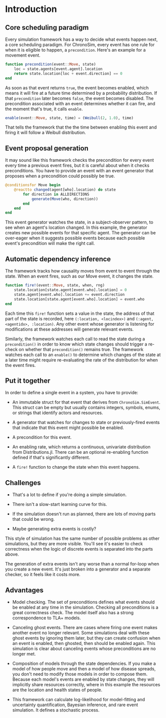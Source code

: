 # Introduction

## Core scheduling paradigm

Every simulation framework has a way to decide what events happen next, a core scheduling paradigm. For ChronoSim, every event has one rule for when it is eligible to happen, a `precondition`. Here's an example for a movement event.

```julia
function precondition(event::Move, state)
	loc = state.agents[event.agent].location
	return state.location[loc + event.direction] == 0
end
```
As soon as that event returns `true`, the event becomes enabled, which means it will fire at a future time determined by a probability distribution. If that `precondition` later becomes `false`, the event becomes disabled. The precondition associated with an event determines whether it can fire, and the moment that's true, it calls `enable`.

```julia
enable(event::Move, state, time) = (Weibull(2, 1.0), time)
```
That tells the framework that the the time between enabling this event and firing it will follow a Weibull distribution.


## Event proposal generation

It may sound like this framework checks the precondition for every event every time a previous event fires, but it is careful about when it checks preconditions. You have to provide an event with an event generator that proposes when a precondition could possibly be true.

```julia
@conditionsfor Move begin
	@reactto changed(agent[who].location) do state
		for direction in ALLDIRECTIONS
			generate(Move(who, direction))
		end
	end
end
```

This event generator watches the state, in a subject-observer pattern, to see when an agent's location changed. In this example, the generator creates new possible events for that specific agent. The generator can be over-eager when it suggests possible events because each possible event's precondition will make the right call.


## Automatic dependency inference

The framework tracks how causality moves from event to event through the state. When an event fires, such as our Move event, it changes the state.

```julia
function fire!(event::Move, state, when, rng)
	state.location[state.agent[event.who].location] = 0
	state.agent[event.who].location += event.direction
	state.location[state.agent[event.who].location] = event.who
end
```

Each time this `fire!` function sets a value in the state, the address of that part of the state is recorded, here `(:location, <locindex>)` and `(:agent, <agentidx>, :location)`. Any other event whose generator is listening for modifications at these addresses will generate relevant events.

Similarly, the framework watches each call to read the state during a `precondition()` in order to know which state changes should trigger a re-check on whether that `precondition()` remains true. The framework watches each call to an `enable()` to determine which changes of the state at a later time might require re-evaluating the rate of the distribution for when the event fires.


## Put it together

In order to define a single event in a system, you have to provide:

 * An immutable struct for that event that derives from `ChronoSim.SimEvent`. This struct can be empty but usually contains integers, symbols, enums, or strings that identify actors and resources.

 * A generator that watches for changes to state or previously-fired events that indicate that this event might possible be enabled.

 * A precondition for this event.

 * An enabling rate, which returns a continuous, univariate distribution from Distributions.jl. There can be an optional re-enabling function defined if that's significantly different.

 * A `fire!` function to change the state when this event happens.


## Challenges

 * That's a lot to define if you're doing a simple simulation.

 * There isn't a slow-start learning curve for this.

 * If the simulation doesn't run as planned, there are lots of moving parts that could be wrong.

 * Maybe generating extra events is costly?

This style of simulation has the same number of possible problems as other simulations, but they are more visible. You'll see it's easier to check correctness when the logic of discrete events is separated into the parts above.

The generation of extra events isn't any worse than a normal for-loop when you create a new event. It's just broken into a generator and a separate checker, so it feels like it costs more.

## Advantages

 - Model checking. The set of preconditions defines what events should be enabled at any time in the simulation. Checking all preconditions is a great correctness check. The model itself also has a strong correspondence to TLA+ models.

 - Canceling ghost events. There are cases where firing one event makes another event no longer relevant. Some simulations deal with these ghost events by ignoring them later, but they can create confusion when an event is enabled, then ghosted, then should be enabled again. This simulation is clear about canceling events whose preconditions are no longer met.

 - Composition of models through the state dependencies. If you make a model of how people move and then a model of how disease spreads, you don't need to modify those models in order to compose them. Because each model's events are enabled by state changes, they will implicitly share resources correctly, where in this example the resources are the location and health states of people.

 - This framework can calculate log-likelihood for model-fitting and uncertainty quantification, Bayesian inference, and rare event simulation. It defines a stochastic process.
